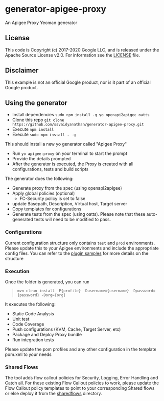 # generator-apigee-proxy
An Apigee Proxy Yeoman generator

## License

This code is Copyright (c) 2017-2020 Google LLC, and is released under the
Apache Source License v2.0. For information see the [LICENSE](LICENSE) file.

## Disclaimer

This example is not an official Google product, nor is it part of an official Google product.

## Using the generator

- Install dependencies `sudo npm install -g yo openapi2apigee oatts`
- Clone this repo `git clone https://github.com/ssvaidyanathan/generator-apigee-proxy.git`
- Execute `npm install`
- Execute `sudo npm install . -g`

This should install a new yo generator called "Apigee Proxy"

- Run `yo apigee-proxy` on your terminal to start the prompt
- Provide the details prompted
- After the generator is executed, the Proxy is created with all configurations, tests and build scripts

The generator does the following:
- Generate proxy from the spec (using openapi2apigee)
- Apply global policies (optional)
	- FC-Security policy is set to false
- update Basepath, Description, Virtual host, Target server
- Copy templates for configurations
- Generate tests from the spec (using oatts). Please note that these auto-generated tests will need to be modified to pass.

### Configurations

Current configuration structure only contains `test` and `prod` environments. Please update this to your Apigee environments and include the appropriate config files. You can refer to the [plugin samples](https://github.com/apigee/apigee-config-maven-plugin/tree/master/samples/EdgeConfig/resources) for more details on the structure

### Execution

Once the folder is generated, you can run 
>`mvn clean install -P{profile} -Dusername={username} -Dpassword={password} -Dorg={org}` 
	
It executes the following: 
- Static Code Analysis
- Unit test
- Code Coverage
- Push configurations (KVM, Cache, Target Server, etc)
- Package and Deploy Proxy bundle
- Run integration tests

Please update the pom profiles and any other configuration in the template pom.xml to your needs

### Shared Flows

The tool adds flow callout policies for Security, Logging, Error Handling and Catch all. For these existing Flow Callout policies to work, please update the Flow Callout policy templates to point to your corresponding Shared flows or else deploy it from the [sharedflows](./sharedflows) directory.


